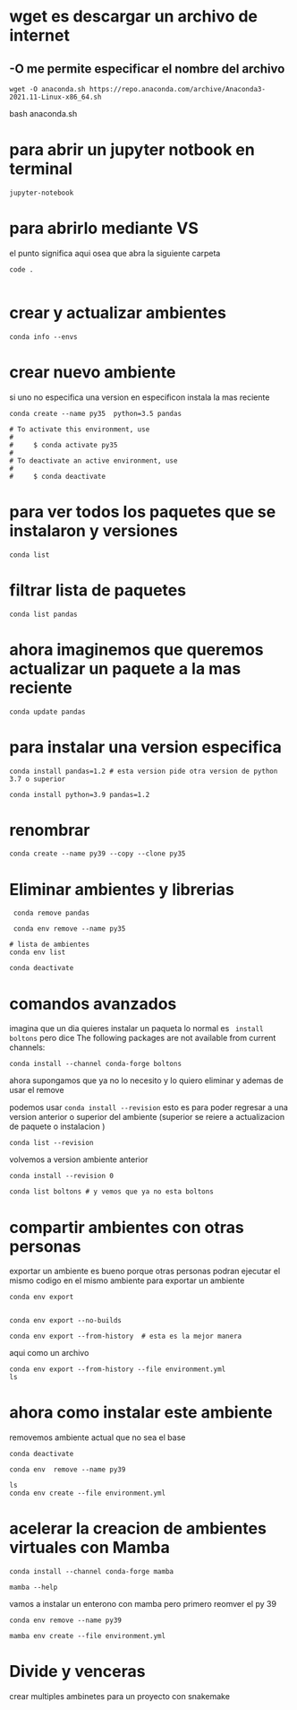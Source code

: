 # wget  es descargar un archivo de internet
## -O me permite especificar el nombre del archivo 

```
wget -O anaconda.sh https://repo.anaconda.com/archive/Anaconda3-2021.11-Linux-x86_64.sh
```

bash anaconda.sh


# para abrir un jupyter notbook en terminal

```
jupyter-notebook
```

# para abrirlo mediante VS
el punto significa aqui osea que abra la siguiente carpeta 
```
code .


```

# crear y actualizar ambientes 

```
conda info --envs

```

# crear nuevo ambiente 
si uno no especifica una version en especificon instala la mas reciente 

```
conda create --name py35  python=3.5 pandas

```
```
# To activate this environment, use
#
#     $ conda activate py35
#
# To deactivate an active environment, use
#
#     $ conda deactivate
```

# para ver todos los paquetes que se instalaron y versiones

```
conda list 

```
# filtrar lista de paquetes 

```
conda list pandas 

```

# ahora imaginemos que queremos actualizar un paquete a la mas reciente 

```
conda update pandas
```

# para instalar una version especifica 

```
conda install pandas=1.2 # esta version pide otra version de python 3.7 o superior 

conda install python=3.9 pandas=1.2
```

# renombrar 

```
conda create --name py39 --copy --clone py35
```

# Eliminar ambientes  y librerias 

```
 conda remove pandas

 conda env remove --name py35

# lista de ambientes 
conda env list

conda deactivate

```

# comandos avanzados 
imagina que un dia quieres instalar un paqueta
lo normal es ``` install boltons``` pero dice The following packages are not available from current channels:


```
conda install --channel conda-forge boltons
```


ahora supongamos que ya no lo necesito y lo quiero eliminar y ademas de usar el remove

podemos usar ``` conda install --revision ``` esto es para poder regresar a una version anterior o superior del ambiente (superior se reiere a actualizacion de paquete o instalacion )

```
conda list --revision

```

volvemos a version ambiente anterior 

```
conda install --revision 0

conda list boltons # y vemos que ya no esta boltons 
```

# compartir ambientes con otras personas
exportar un ambiente es bueno porque otras personas podran ejecutar el mismo codigo en el mismo ambiente 
para exportar un ambiente 

```
conda env export 


```

```
conda env export --no-builds
```

```
conda env export --from-history  # esta es la mejor manera

```

aqui como un archivo 

```
conda env export --from-history --file environment.yml
ls
```

# ahora como instalar este ambiente 

removemos ambiente actual que no sea el base 

```
conda deactivate

conda env  remove --name py39
```

```
ls
conda env create --file environment.yml

```

# acelerar la creacion de ambientes virtuales con Mamba 

```
conda install --channel conda-forge mamba

```

```
mamba --help 

```

vamos a instalar un enterono con mamba pero primero reomver el py 39


```
conda env remove --name py39

```


```
mamba env create --file environment.yml

```
# Divide y venceras 

crear multiples ambinetes para un proyecto  con snakemake